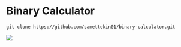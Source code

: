 # Binary Calculator

```
git clone https://github.com/samettekin01/binary-calculator.git

```
![](https://github.com/samettekin01/binary-calculator/assets/51747702/6aa079a3-9c47-4cfa-8eda-c8b890860dbc)
